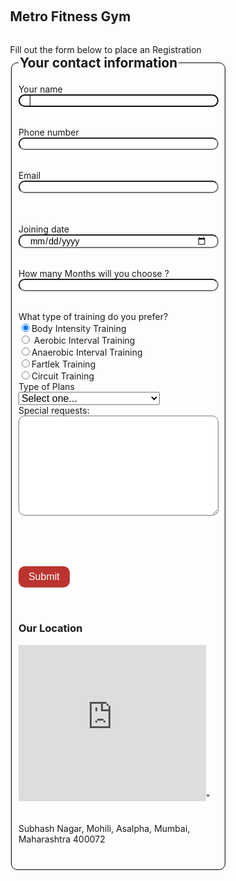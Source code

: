    
  <html>
    <head>
      <style>
         
body {
	font-family: Arial, Helvetica, sans-serif;
  background-color: #EFB106;
	margin: 0;
	padding: 0;
}
.wrapper {
	width: 80%;
	margin: 0 auto;
	padding: 1em; 
	display: flex;
	flex-flow: row nowrap;
}
section {
	flex-basis: 57%;
	margin-right: 10%;
}
aside {
	flex-basis: 33%;
}
p, [for="abtype"] {
	margin-bottom: 0;
	margin-top: 2rem;
}
fieldset, #abtype {
	margin-bottom: 2rem;
} 
fieldset {
	border: 1px solid black;
	border-radius: 10px;
}
legend {
	font-weight: bold;
	font-size: 1.3rem;
	margin-top: 1.5rem;
	margin-bottom: 1rem;
	display: block;
}
label {
	display: block;
}
input:not([type="radio"]):not([type="checkbox"]), 
textarea {
	display: block;
	margin-bottom: 2rem;
	width: 20rem;
	font-family: Arial, Helvetica, sans-serif;
	font-size: 1em;
	border-radius: 10px;
	padding: 0 1rem;
}
textarea {
	height: 10rem;
	padding: 1rem;
}
select {
	font-size: 1rem;
}
button {
	margin: 2rem 0;
	background-color: #BB342F;
	color: white;
	border: none;
	font-size: 1rem;
	padding: 0.5rem 1rem;
	border-radius: 10px;
}
button:hover {
	background-color: #9A2B27;
}
        </style>
      </head>
    <body>  
	<div class="wrapper">
		<section>
      <h1>Metro Fitness Gym</h1>
      <p>Fill out the form below to place an Registration</p>
			<form >
				<fieldset>
					<legend>Your contact information</legend>
					<label for="name">Your name </label>
					<input type="text" id="name" name="name" autofocus>
					<label for="phone">Phone number</label>
					<input type="tel" id="phone" name="phone"  >
					<label for="email">Email</label>
					<input type="email" id="email" name="email">					 
          <label for="date">Joining date</label>
					<input type="date" id="date" name="date">
          <label for="qty">How many Months will you choose ?<label>
					<input type="number" id="qty" name="qty" min="1" max="12">
            <p>What type of training do you prefer?</p>
					<label>
						<input type="radio" name="ufotype" value="kk" checked>Body Intensity Training
					</label>
					<label>
						<input type="radio" name="ufotype" value="kk1"> Aerobic Interval Training
					</label>
					<label>
						<input type="radio" name="ufotype" value="kk2">Anaerobic Interval Training    
					</label>
					<label>
						<input type="radio" name="ufotype" value="kk3">Fartlek Training
					</label>
					<label>
						<input type="radio" name="ufotype" value="any">Circuit Training               
					</label>
					<label for="kiran">Type of Plans  </label>
					<select id="kiran" name="kiran">
            <option selected>Select one...</option>
						<option value="tour">1 Month $50             </option>
						<option value="dinner">3 Months $100 (save $50)   </option>
            <option value="dance">6 Months $225 (save $75)</option>
            <option value="whales">12 Months $500 (save $100)</option>
					</select>
			<label for="comments">Special requests:</label>
					<textarea id="comments" name="comments"></textarea>		 
			<input id="send_to" type="hidden" name="send_to" value="yourEmailHere">
					<button type="submit">Submit</button>	 
                        <aside>
          <h1>Our Location</h1>
          <iframe src="https://www.google.com/maps/embed?pb=!1m18!1m12!1m3!1d3770.1091937159376!2d72.89627031421314!3d19.10286505609325!2m3!1f0!2f0!3f0!3m2!1i1024!2i768!4f13.1!3m3!1m2!1s0x3be7c9d98d504637%3A0x103babc83c2630b0!2sKiran%20Gym!5e0!3m2!1sen!2sin!4v1602441582199!5m2!1sen!2sin" width="300" height="250" frameborder="0" style="border:0;" allowfullscreen="" aria-hidden="false" tabindex="0"></iframe>"
		 <p>Subhash Nagar, Mohili, Asalpha, Mumbai, Maharashtra 400072</p>
	   
 
